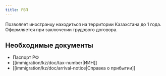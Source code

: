 ```yaml
---
title: РВП
---
```

Позволяет иностранцу находиться на территории Казахстана до 1 года. Оформляется при заключении трудового договора.

## Необходимые документы
- Паспорт РФ
- [[immigration/kz/doc/tax-number|ИИН]]
- [[immigration/kz/doc/arrival-notice|Справка о прибытии]]
